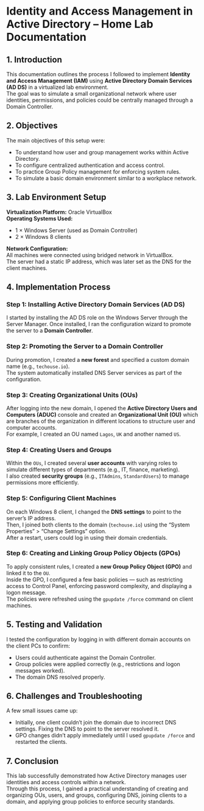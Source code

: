 # Identity and Access Management in Active Directory – Home Lab Documentation

## 1. Introduction

This documentation outlines the process I followed to implement **Identity and Access Management (IAM)** using **Active Directory Domain Services (AD DS)** in a virtualized lab environment.  
The goal was to simulate a small organizational network where user identities, permissions, and policies could be centrally managed through a Domain Controller.

## 2. Objectives

The main objectives of this setup were:

- To understand how user and group management works within Active Directory.  
- To configure centralized authentication and access control.  
- To practice Group Policy management for enforcing system rules.  
- To simulate a basic domain environment similar to a workplace network.

## 3. Lab Environment Setup

**Virtualization Platform:** Oracle VirtualBox  
**Operating Systems Used:**  
- 1 × Windows Server (used as Domain Controller)  
- 2 × Windows 8 clients  

**Network Configuration:**  
All machines were connected using bridged network in VirtualBox.  
The server had a static IP address, which was later set as the DNS for the client machines.

## 4. Implementation Process

### Step 1: Installing Active Directory Domain Services (AD DS)

I started by installing the AD DS role on the Windows Server through the Server Manager. Once installed, I ran the configuration wizard to promote the server to a **Domain Controller**.

### Step 2: Promoting the Server to a Domain Controller

During promotion, I created a **new forest** and specified a custom domain name (e.g., `techouse.io`).  
The system automatically installed DNS Server services as part of the configuration.

### Step 3: Creating Organizational Units (OUs)

After logging into the new domain, I opened the **Active Directory Users and Computers (ADUC)** console and created an **Organizational Unit (OU)** which are branches of the organization in different locations to structure user and computer accounts.  
For example, I created an OU named `Lagos`, `UK` and another named `US`.

### Step 4: Creating Users and Groups

Within the `OUs`, I created several **user accounts** with varying roles to simulate different types of departments (e.g., IT, finance, marketing).  
I also created **security groups** (e.g., `ITAdmins`, `StandardUsers`) to manage permissions more efficiently.

### Step 5: Configuring Client Machines

On each Windows 8 client, I changed the **DNS settings** to point to the server’s IP address.  
Then, I joined both clients to the domain (`techouse.io`) using the “System Properties” > “Change Settings” option.  
After a restart, users could log in using their domain credentials.

### Step 6: Creating and Linking Group Policy Objects (GPOs)

To apply consistent rules, I created a **new Group Policy Object (GPO)** and linked it to the `OU`.  
Inside the GPO, I configured a few basic policies — such as restricting access to Control Panel, enforcing password complexity, and displaying a logon message.  
The policies were refreshed using the `gpupdate /force` command on client machines.

## 5. Testing and Validation

I tested the configuration by logging in with different domain accounts on the client PCs to confirm:

- Users could authenticate against the Domain Controller.  
- Group policies were applied correctly (e.g., restrictions and logon messages worked).  
- The domain DNS resolved properly.

## 6. Challenges and Troubleshooting

A few small issues came up:

- Initially, one client couldn’t join the domain due to incorrect DNS settings. Fixing the DNS to point to the server resolved it.  
- GPO changes didn’t apply immediately until I used `gpupdate /force` and restarted the clients.

## 7. Conclusion

This lab successfully demonstrated how Active Directory manages user identities and access controls within a network.  
Through this process, I gained a practical understanding of creating and organizing OUs, users, and groups, configuring DNS, joining clients to a domain, and applying group policies to enforce security standards.
